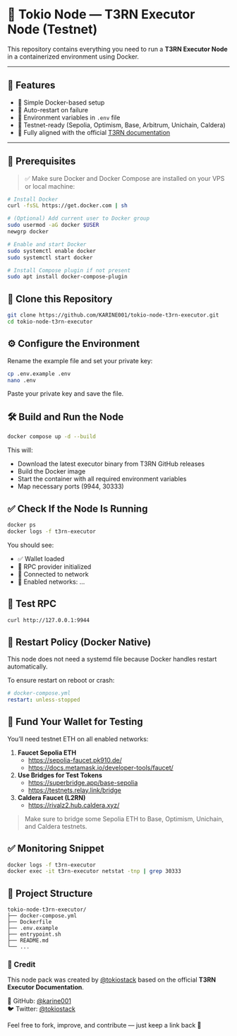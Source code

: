 

# 🧠 Tokio Node — T3RN Executor Node (Testnet)

This repository contains everything you need to run a **T3RN Executor Node** in a containerized environment using Docker.

---

## 🧰 Features

- 🐳 Simple Docker-based setup
- 🔁 Auto-restart on failure
- 🔐 Environment variables in `.env` file
- 🧪 Testnet-ready (Sepolia, Optimism, Base, Arbitrum, Unichain, Caldera)
- 🧩 Fully aligned with the official [T3RN documentation](https://docs.t3rn.io/executor/become-an-executor/binary-setup)

---

## 🚀 Prerequisites

> ✅ Make sure Docker and Docker Compose are installed on your VPS or local machine:

```bash
# Install Docker
curl -fsSL https://get.docker.com | sh

# (Optional) Add current user to Docker group
sudo usermod -aG docker $USER
newgrp docker

# Enable and start Docker
sudo systemctl enable docker
sudo systemctl start docker

# Install Compose plugin if not present
sudo apt install docker-compose-plugin
```

## 📂 Clone this Repository

```bash
git clone https://github.com/KARINE001/tokio-node-t3rn-executor.git
cd tokio-node-t3rn-executor
```

## ⚙️ Configure the Environment

Rename the example file and set your private key:

```bash
cp .env.example .env
nano .env
```

Paste your private key and save the file.

## 🛠️ Build and Run the Node

```bash
docker compose up -d --build
```

This will:

- Download the latest executor binary from T3RN GitHub releases
- Build the Docker image
- Start the container with all required environment variables
- Map necessary ports (9944, 30333)

## ✅ Check If the Node Is Running

```bash
docker ps
docker logs -f t3rn-executor
```

You should see:

- ✅ Wallet loaded
- 🔌 RPC provider initialized
- 🔗 Connected to network
- 📯 Enabled networks: ...

## 🧪 Test RPC

```bash
curl http://127.0.0.1:9944
```

## 🔄 Restart Policy (Docker Native)

This node does not need a systemd file because Docker handles restart automatically.

To ensure restart on reboot or crash:

```yaml
# docker-compose.yml
restart: unless-stopped
```

## 🔐 Fund Your Wallet for Testing

You’ll need testnet ETH on all enabled networks:

1. **Faucet Sepolia ETH**
    - https://sepolia-faucet.pk910.de/
    - https://docs.metamask.io/developer-tools/faucet/
2. **Use Bridges for Test Tokens**
    - https://superbridge.app/base-sepolia
    - https://testnets.relay.link/bridge
3. **Caldera Faucet (L2RN)**
    - https://rivalz2.hub.caldera.xyz/

> Make sure to bridge some Sepolia ETH to Base, Optimism, Unichain, and Caldera testnets.

## ✅ Monitoring Snippet

```bash
docker logs -f t3rn-executor
docker exec -it t3rn-executor netstat -tnp | grep 30333
```

## 🧾 Project Structure

```
tokio-node-t3rn-executor/
├── docker-compose.yml
├── Dockerfile
├── .env.example
├── entrypoint.sh
├── README.md
└── ...
```

### 🙌 Credit

This node pack was created by [@tokiostack](https://github.com/karine001) based on the official **T3RN Executor Documentation**. 

🔗 GitHub: [@karine001](https://github.com/karine001)  
🐦 Twitter: [@tokiostack](https://twitter.com/tokiostack)

Feel free to fork, improve, and contribute — just keep a link back 🖖
